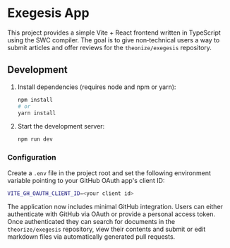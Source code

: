 # Exegesis App

This project provides a simple Vite + React frontend written in TypeScript using the SWC compiler. The goal is to give non‑technical users a way to submit articles and offer reviews for the `theonize/exegesis` repository.

## Development

1. Install dependencies (requires node and npm or yarn):
   ```bash
   npm install
   # or
   yarn install
   ```
2. Start the development server:
   ```bash
   npm run dev
   ```

### Configuration

Create a `.env` file in the project root and set the following environment
variable pointing to your GitHub OAuth app's client ID:

```bash
VITE_GH_OAUTH_CLIENT_ID=<your client id>
```

The application now includes minimal GitHub integration. Users can either
authenticate with GitHub via OAuth or provide a personal access token. Once
authenticated they can search for documents in the `theorize/exegesis`
repository, view their contents and submit or edit markdown files via
automatically generated pull requests.

